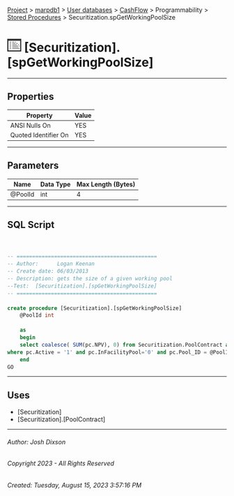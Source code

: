 #### 

[Project](../../../../../index.md) > [marpdb1](../../../../index.md) > [User databases](../../../index.md) > [CashFlow](../../index.md) > Programmability > [Stored Procedures](Stored_Procedures.md) > Securitization.spGetWorkingPoolSize

# ![Stored Procedures](../../../../../Images/StoredProcedure32.png) [Securitization].[spGetWorkingPoolSize]

---

## <a name="#properties"></a>Properties

| Property | Value |
|---|---|
| ANSI Nulls On | YES |
| Quoted Identifier On | YES |


---

## <a name="#parameters"></a>Parameters

| Name | Data Type | Max Length (Bytes) |
|---|---|---|
| @PoolId | int | 4 |


---

## <a name="#sqlscript"></a>SQL Script

```sql


-- =============================================
-- Author:		Logan Keenan
-- Create date: 06/03/2013
-- Description:	gets the size of a given working pool
--Test:  [Securitization].[spGetWorkingPoolSize]
-- =============================================

create procedure [Securitization].[spGetWorkingPoolSize]
	@PoolId int

	as
	begin
	select coalesce( SUM(pc.NPV), 0) from Securitization.PoolContract as pc
where pc.Active = '1' and pc.InFacilityPool='0' and pc.Pool_ID = @PoolId
	end
GO

```


---

## <a name="#uses"></a>Uses

* [Securitization]
* [Securitization].[PoolContract]


---

###### Author:  Josh Dixson

###### Copyright 2023 - All Rights Reserved

###### Created: Tuesday, August 15, 2023 3:57:16 PM

